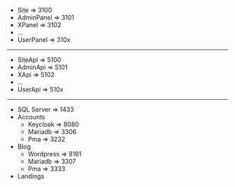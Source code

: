 - Site => 3100
- AdminPanel => 3101
- XPanel => 3102
- ...
- UserPanel => 310x


---

- SiteApi => 5100
- AdminApi => 5101
- XApi => 5102
- ...
- UserApi => 510x

---

- SQL Server => 1433
- Accounts
    - Keycloak => 8080
    - Mariadb => 3306
    - Pma => 3232
- Blog
    - Wordpress => 8181
    - Mariadb => 3307
    - Pma => 3333
- Landings
